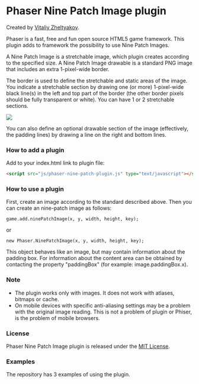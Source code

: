 # Phaser Nine Patch Image plugin
Created by [Vitaliy Zheltyakov](mailto:vita-zhelt@yandex.ru).

Phaser is a fast, free and fun open source HTML5 game framework. This plugin adds to framework the possibility to use Nine Patch Images.

A Nine Patch Image is a stretchable image, which plugin creates according to the specified size. A Nine Patch Image drawable is a standard PNG image that includes an extra 1-pixel-wide border.

The border is used to define the stretchable and static areas of the image. You indicate a stretchable section by drawing one (or more) 1-pixel-wide black line(s) in the left and top part of the border (the other border pixels should be fully transparent or white). You can have 1 or 2 stretchable sections.

<img src="http://developer.android.com/images/ninepatch_raw.png" align="center">

You can also define an optional drawable section of the image (effectively, the padding lines) by drawing a line on the right and bottom lines.

### How to add a plugin

Add to your index.html link to plugin file:
```html
<script src="js/phaser-nine-patch-plugin.js" type="text/javascript"></script>
```
### How to use a plugin

First, create an image according to the standard described above. Then you can create an nine-patch image as follows:
```
game.add.ninePatchImage(x, y, width, height, key);
```
or
```
new Phaser.NinePatchImage(x, y, width, height, key);
```
This object behaves like an image, but may contain information about the padding box. For information about the content area can be obtained by contacting the property "paddingBox" (for example: image.paddingBox.x).


### Note

* The plugin works only with images. It does not work with atlases, bitmaps or cache.
* On mobile devices with specific anti-aliasing settings may be a problem with the original image reading. This  is not a problem of plugin or Phiser, is the problem of mobile browsers.

### License

Phaser Nine Patch Image plugin is released under the [MIT License](http://opensource.org/licenses/MIT).

### Examples

The repository has 3 examples of using the plugin.